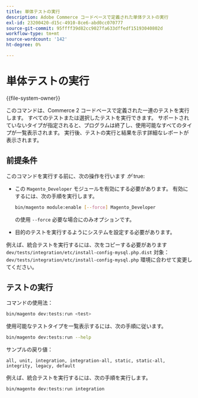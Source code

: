 ```yaml
---
title: 単体テストの実行
description: Adobe Commerce コードベースで定義された単体テストの実行
exl-id: 23200420-d15c-4910-8ce6-abd0cc070777
source-git-commit: 95ffff39d82cc9027fa633dffedf15193040802d
workflow-type: tm+mt
source-wordcount: '142'
ht-degree: 0%

---
```


# 単体テストの実行

{{file-system-owner}}

このコマンドは、Commerce 2 コードベースで定義された一連のテストを実行します。 すべてのテストまたは選択したテストを実行できます。 サポートされていないタイプが指定されると、プログラムは終了し、使用可能なすべてのタイプが一覧表示されます。 実行後、テストの実行と結果を示す詳細なレポートが表示されます。

## 前提条件

このコマンドを実行する前に、次の操作を行います _が_ true:

- この `Magento_Developer` モジュールを有効にする必要があります。 有効にするには、次の手順を実行します。

  ```bash
  bin/magento module:enable [--force] Magento_Developer
  ```

  の使用 `--force` 必要な場合にのみオプションです。

- 目的のテストを実行するようにシステムを設定する必要があります。

例えば、統合テストを実行するには、次をコピーする必要があります `dev/tests/integration/etc/install-config-mysql.php.dist` 対象： `dev/tests/integration/etc/install-config-mysql.php` 環境に合わせて変更してください。

## テストの実行

コマンドの使用法：

```bash
bin/magento dev:tests:run <test>
```

使用可能なテストタイプを一覧表示するには、次の手順に従います。

```bash
bin/magento dev:tests:run --help
```

サンプルの戻り値：

```terminal
all, unit, integration, integration-all, static, static-all, integrity, legacy, default
```

例えば、統合テストを実行するには、次の手順を実行します。

```bash
bin/magento dev:tests:run integration
```
